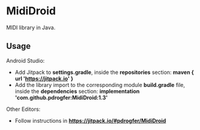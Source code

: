 # MidiDroid
MIDI library in Java.

## Usage
Android Studio:
- Add Jitpack to **settings.gradle**, inside the **repositories** section:
  **maven { url 'https://jitpack.io' }**
- Add the library import to the corresponding module **build.gradle** file, inside the **dependencies** section:
  **implementation 'com.github.pdrogfer:MidiDroid:1.3'**

Other Editors:
- Follow instructions in **https://jitpack.io/#pdrogfer/MidiDroid**

